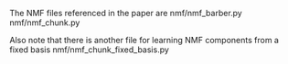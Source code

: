 The NMF files referenced in the paper are
nmf/nmf_barber.py
nmf/nmf_chunk.py

Also note that there is another file for learning NMF components from a fixed basis
nmf/nmf_chunk_fixed_basis.py

